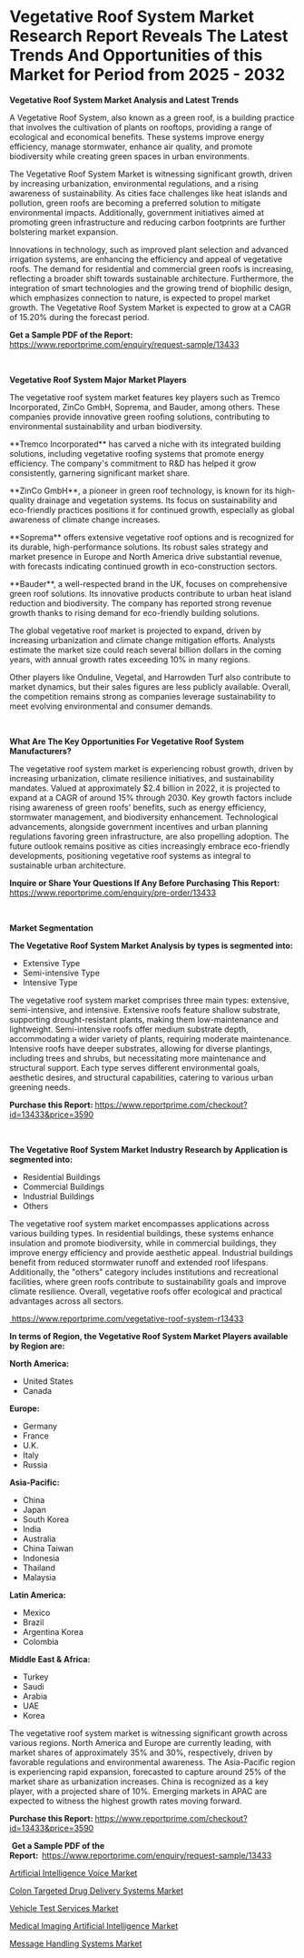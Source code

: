 <p><h1>Vegetative Roof System Market Research Report Reveals The Latest Trends And Opportunities of this Market for Period from 2025 - 2032</h1></p><p><strong>Vegetative Roof System Market Analysis and Latest Trends</strong></p>
<p><p>A Vegetative Roof System, also known as a green roof, is a building practice that involves the cultivation of plants on rooftops, providing a range of ecological and economical benefits. These systems improve energy efficiency, manage stormwater, enhance air quality, and promote biodiversity while creating green spaces in urban environments.</p><p>The Vegetative Roof System Market is witnessing significant growth, driven by increasing urbanization, environmental regulations, and a rising awareness of sustainability. As cities face challenges like heat islands and pollution, green roofs are becoming a preferred solution to mitigate environmental impacts. Additionally, government initiatives aimed at promoting green infrastructure and reducing carbon footprints are further bolstering market expansion.</p><p>Innovations in technology, such as improved plant selection and advanced irrigation systems, are enhancing the efficiency and appeal of vegetative roofs. The demand for residential and commercial green roofs is increasing, reflecting a broader shift towards sustainable architecture. Furthermore, the integration of smart technologies and the growing trend of biophilic design, which emphasizes connection to nature, is expected to propel market growth. The Vegetative Roof System Market is expected to grow at a CAGR of 15.20% during the forecast period.</p></p>
<p><strong>Get a Sample PDF of the Report:&nbsp;</strong> <a href="https://www.reportprime.com/enquiry/request-sample/13433?utm_campaign=1895&utm_medium=2&utm_source=Github&utm_content=ia&utm_term=20032025&utm_id=vegetative-roof-system">https://www.reportprime.com/enquiry/request-sample/13433</a></p>
<p>&nbsp;</p>
<p><strong>Vegetative Roof System Major Market Players</strong></p>
<p><p>The vegetative roof system market features key players such as Tremco Incorporated, ZinCo GmbH, Soprema, and Bauder, among others. These companies provide innovative green roofing solutions, contributing to environmental sustainability and urban biodiversity.</p><p>**Tremco Incorporated** has carved a niche with its integrated building solutions, including vegetative roofing systems that promote energy efficiency. The company's commitment to R&D has helped it grow consistently, garnering significant market share.</p><p>**ZinCo GmbH**, a pioneer in green roof technology, is known for its high-quality drainage and vegetation systems. Its focus on sustainability and eco-friendly practices positions it for continued growth, especially as global awareness of climate change increases. </p><p>**Soprema** offers extensive vegetative roof options and is recognized for its durable, high-performance solutions. Its robust sales strategy and market presence in Europe and North America drive substantial revenue, with forecasts indicating continued growth in eco-construction sectors.</p><p>**Bauder**, a well-respected brand in the UK, focuses on comprehensive green roof solutions. Its innovative products contribute to urban heat island reduction and biodiversity. The company has reported strong revenue growth thanks to rising demand for eco-friendly building solutions.</p><p>The global vegetative roof market is projected to expand, driven by increasing urbanization and climate change mitigation efforts. Analysts estimate the market size could reach several billion dollars in the coming years, with annual growth rates exceeding 10% in many regions.</p><p>Other players like Onduline, Vegetal, and Harrowden Turf also contribute to market dynamics, but their sales figures are less publicly available. Overall, the competition remains strong as companies leverage sustainability to meet evolving environmental and consumer demands.</p></p>
<p>&nbsp;</p>
<p><strong>What Are The Key Opportunities For Vegetative Roof System Manufacturers?</strong></p>
<p><p>The vegetative roof system market is experiencing robust growth, driven by increasing urbanization, climate resilience initiatives, and sustainability mandates. Valued at approximately $2.4 billion in 2022, it is projected to expand at a CAGR of around 15% through 2030. Key growth factors include rising awareness of green roofs' benefits, such as energy efficiency, stormwater management, and biodiversity enhancement. Technological advancements, alongside government incentives and urban planning regulations favoring green infrastructure, are also propelling adoption. The future outlook remains positive as cities increasingly embrace eco-friendly developments, positioning vegetative roof systems as integral to sustainable urban architecture.</p></p>
<p><strong>Inquire or Share Your Questions If Any Before Purchasing This Report:</strong> <a href="https://www.reportprime.com/enquiry/pre-order/13433?utm_campaign=1895&utm_medium=2&utm_source=Github&utm_content=ia&utm_term=20032025&utm_id=vegetative-roof-system">https://www.reportprime.com/enquiry/pre-order/13433</a></p>
<p>&nbsp;</p>
<p><strong>Market Segmentation</strong></p>
<p><strong>The Vegetative Roof System Market Analysis by types is segmented into:</strong></p>
<p><ul><li>Extensive Type</li><li>Semi-intensive Type</li><li>Intensive Type</li></ul></p>
<p><p>The vegetative roof system market comprises three main types: extensive, semi-intensive, and intensive. Extensive roofs feature shallow substrate, supporting drought-resistant plants, making them low-maintenance and lightweight. Semi-intensive roofs offer medium substrate depth, accommodating a wider variety of plants, requiring moderate maintenance. Intensive roofs have deeper substrates, allowing for diverse plantings, including trees and shrubs, but necessitating more maintenance and structural support. Each type serves different environmental goals, aesthetic desires, and structural capabilities, catering to various urban greening needs.</p></p>
<p><strong>Purchase this Report:&nbsp;</strong><a href="https://www.reportprime.com/checkout?id=13433&price=3590&utm_campaign=1895&utm_medium=2&utm_source=Github&utm_content=ia&utm_term=20032025&utm_id=vegetative-roof-system">https://www.reportprime.com/checkout?id=13433&price=3590</a></p>
<p>&nbsp;</p>
<p><strong>The Vegetative Roof System Market Industry Research by Application is segmented into:</strong></p>
<p><ul><li>Residential Buildings</li><li>Commercial Buildings</li><li>Industrial Buildings</li><li>Others</li></ul></p>
<p><p>The vegetative roof system market encompasses applications across various building types. In residential buildings, these systems enhance insulation and promote biodiversity, while in commercial buildings, they improve energy efficiency and provide aesthetic appeal. Industrial buildings benefit from reduced stormwater runoff and extended roof lifespans. Additionally, the "others" category includes institutions and recreational facilities, where green roofs contribute to sustainability goals and improve climate resilience. Overall, vegetative roofs offer ecological and practical advantages across all sectors.</p></p>
<p><a href="https://www.reportprime.com/vegetative-roof-system-r13433?utm_campaign=1895&utm_medium=2&utm_source=Github&utm_content=ia&utm_term=20032025&utm_id=vegetative-roof-system">&nbsp;https://www.reportprime.com/vegetative-roof-system-r13433</a></p>
<p><strong>In terms of Region, the Vegetative Roof System Market Players available by Region are:</strong></p>
<p>
    <p> <strong> North America: </strong>
        <ul>
            <li>United States</li>
            <li>Canada</li>
        </ul>
        </p> 
    <p> <strong> Europe: </strong>
        <ul>
            <li>Germany</li>
            <li>France</li>
            <li>U.K.</li>
            <li>Italy</li>
            <li>Russia</li>
        </ul>
        </p> 
    <p> <strong> Asia-Pacific: </strong>
        <ul>
            <li>China</li>
            <li>Japan</li>
            <li>South Korea</li>
            <li>India</li>
            <li>Australia</li>
            <li>China Taiwan</li>
            <li>Indonesia</li>
            <li>Thailand</li>
            <li>Malaysia</li>
        </ul>
        </p> 
    <p> <strong> Latin America: </strong>
        <ul>
            <li>Mexico</li>
            <li>Brazil</li>
            <li>Argentina Korea</li>
            <li>Colombia</li>
        </ul>
        </p> 
    <p> <strong> Middle East & Africa: </strong>
        <ul>
            <li>Turkey</li>
            <li>Saudi</li>
            <li>Arabia</li>
            <li>UAE</li>
            <li>Korea</li>
        </ul>
    </p>
    </p>
<p><p>The vegetative roof system market is witnessing significant growth across various regions. North America and Europe are currently leading, with market shares of approximately 35% and 30%, respectively, driven by favorable regulations and environmental awareness. The Asia-Pacific region is experiencing rapid expansion, forecasted to capture around 25% of the market share as urbanization increases. China is recognized as a key player, with a projected share of 10%. Emerging markets in APAC are expected to witness the highest growth rates moving forward.</p></p>
<p><strong>Purchase this Report: </strong><a href="https://www.reportprime.com/checkout?id=13433&price=3590&utm_campaign=1895&utm_medium=2&utm_source=Github&utm_content=ia&utm_term=20032025&utm_id=vegetative-roof-system">https://www.reportprime.com/checkout?id=13433&price=3590</a></p>
<p>&nbsp;<strong>Get a Sample PDF of the Report:&nbsp;&nbsp;</strong><a href="https://www.reportprime.com/enquiry/request-sample/13433?utm_campaign=1895&utm_medium=2&utm_source=Github&utm_content=ia&utm_term=20032025&utm_id=vegetative-roof-system">https://www.reportprime.com/enquiry/request-sample/13433</a></p>
<p><strong></strong></p>
<p><p><a href="https://github.com/buluckcapps2/Market-Research-Report-List-1/blob/main/artificial-intelligence-voice-market.md?utm_campaign=1895&utm_medium=2&utm_source=Github&utm_content=ia&utm_term=20032025&utm_id=vegetative-roof-system">Artificial Intelligence Voice Market</a></p><p><a href="https://github.com/donnypolan/Market-Research-Report-List-1/blob/main/colon-targeted-drug-delivery-systems-market.md?utm_campaign=1895&utm_medium=2&utm_source=Github&utm_content=ia&utm_term=20032025&utm_id=vegetative-roof-system">Colon Targeted Drug Delivery Systems Market</a></p><p><a href="https://github.com/floengsubb/Market-Research-Report-List-1/blob/main/vehicle-test-services-market.md?utm_campaign=1895&utm_medium=2&utm_source=Github&utm_content=ia&utm_term=20032025&utm_id=vegetative-roof-system">Vehicle Test Services Market</a></p><p><a href="https://github.com/zemonarutaep/Market-Research-Report-List-1/blob/main/medical-imaging-artificial-intelligence-market.md?utm_campaign=1895&utm_medium=2&utm_source=Github&utm_content=ia&utm_term=20032025&utm_id=vegetative-roof-system">Medical Imaging Artificial Intelligence Market</a></p><p><a href="https://github.com/eleussabra/Market-Research-Report-List-1/blob/main/message-handling-systems-market.md?utm_campaign=1895&utm_medium=2&utm_source=Github&utm_content=ia&utm_term=20032025&utm_id=vegetative-roof-system">Message Handling Systems Market</a></p></p>